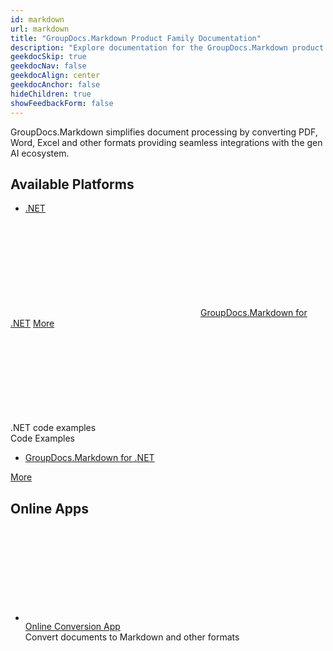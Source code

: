 ```yaml
---
id: markdown
url: markdown
title: "GroupDocs.Markdown Product Family Documentation"
description: "Explore documentation for the GroupDocs.Markdown product family. Learn how to export documents to Markdown across supported platforms."
geekdocSkip: true
geekdocNav: false
geekdocAlign: center
geekdocAnchor: false
hideChildren: true
showFeedbackForm: false
---
```


<div class="gdoc-list-descr">
    GroupDocs.Markdown simplifies document processing by converting PDF, Word, Excel and other formats providing seamless integrations with the gen AI ecosystem.
</div>

<h2 class="gdoc-product-title">Available Platforms</h2>

<div class="gdoc-platform-links">
    <ul>
        <li><a href="#markdown_net">.NET</a></li>
    </ul>
</div>

<div class="gdoc-platforms">
    <div class="gdoc-platform">
        <a id="markdown_net"></a>
        <div class="gdoc-platform__header">
            <svg class="gdoc-platform__header-icon"><use xlink:href="/img/groupdocs-stack.svg#net"></use></svg>
            <a class="gdoc-platform__header-title" href='/markdown/net/'>GroupDocs.Markdown for .NET</a>
            <a class="gdoc-platform__header-btn" href='/markdown/net/'>More</a>
        </div>
        <div class="gdoc-platform__cols">
            <!-- <div class="gdoc-platform__col">
                <div class="gdoc-platform__col-title">
                    <svg class="gdoc-platform__col-icon"><use xlink:href="/img/groupdocs-stack.svg#time"></use></svg>
                    <div>Getting started</div>
                </div>
                <div class="gdoc-platform__col-descr">Start quickly with our getting started documentation</div>
                <ul class="gdoc-platform__col-links">
                    <li><a href='/markdown/net/supported-document-formats/'>Supported Document Formats</a></li>
                    <li><a href='/markdown/net/quick-start-guide/'>Quick Start Guide</a></li>
                    <li><a href='/markdown/net/how-to-run-code-examples/'>Running Examples</a></li>
                </ul>
            </div>
            <div class="gdoc-platform__col">
                <div class="gdoc-platform__col-title">
                    <svg class="gdoc-platform__col-icon"><use xlink:href="/img/groupdocs-stack.svg#document"></use></svg>
                    <div>Developer Guide</div>
                </div>
                <div class="gdoc-platform__col-descr">Articles and guidelines for document export</div>
                <ul class="gdoc-platform__col-links">
                    <li><a href='/markdown/net/export-pdf-to-markdown/'>Export PDF Documents</a></li>
                    <li><a href='/markdown/net/export-word-to-markdown/'>Export Word Documents</a></li>
                    <li><a href='/markdown/net/export-excel-to-markdown/'>Export Excel Spreadsheets</a></li>
                    <li><a href='/markdown/net/export-ebook-to-markdown/'>Export eBooks</a></li>
                    <li><a href='/markdown/net/export-text-files-to-markdown/'>Export Text Files</a></li>
                </ul>
            </div> -->
            <div class="gdoc-platform__col">
                <div class="gdoc-platform__col-title">
                    <svg class="gdoc-platform__col-icon"><use xlink:href="/img/groupdocs-stack.svg#git-big"></use></svg>
                    <div>.NET code examples</div>
                </div>
                <div class="gdoc-platform__col-descr">Code Examples</div>
                <ul class="gdoc-platform__col-links gdoc-platform__col-links--alt">
                    <li> <a href='https://github.com/groupdocs-markdown/GroupDocs.Markdown-for-.NET'>GroupDocs.Markdown for
                            .NET</a></li>
                </ul>
            </div>
        </div>
        <div class="gdoc-platform__footer">
            <a class="gdoc-platform__footer-btn" href='/markdown/net/'>More</a>
        </div>
    </div>
</div>

<h2 class="gdoc-product-title">Online Apps</h2>

<div class="gdoc-product-examples">
    <div class="gdoc-product-example">
        <ul class="gdoc-product-example__list gdoc-product-example__list--app">
            <li>
                <svg class="gdoc-product-example__icon"><use xlink:href="/img/groupdocs-stack.svg#app"></use></svg>
                <div>
                    <a class="gdoc-product-example__link"
                        href="https://products.groupdocs.app/conversion/total">Online Conversion App</a>
                    <div class="gdoc-product-example__descr">Convert documents to Markdown and other formats</div>
                </div>
            </li>
        </ul>
    </div>
</div>
